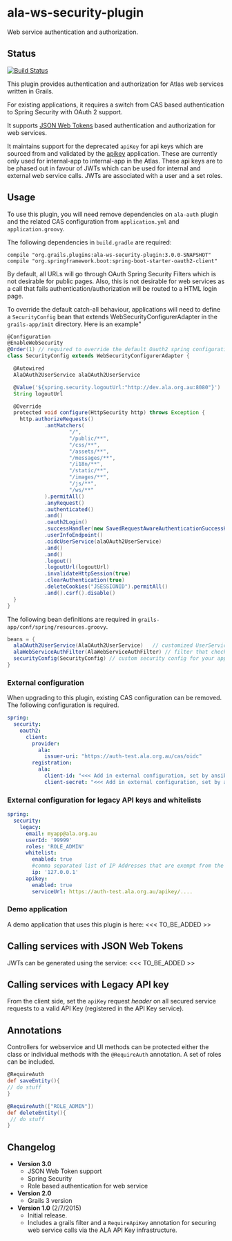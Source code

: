 # ala-ws-security-plugin
Web service authentication and authorization.

## Status
[![Build Status](https://travis-ci.org/AtlasOfLivingAustralia/ala-ws-security-plugin.svg?branch=master)](https://travis-ci.org/AtlasOfLivingAustralia/ala-ws-security-plugin)

This plugin provides authentication and authorization for Atlas web services written in Grails.

For existing applications, it requires a switch from CAS based authentication to Spring Security with OAuth 2 support.

It supports [JSON Web Tokens](https://datatracker.ietf.org/doc/html/rfc7519) based authentication and authorization for web services.

It maintains support for the deprecated `apiKey` for api keys which are sourced from and validated by 
the [apikey](https://github.com/atlasoflivingaustralia/apikey) application. These are currently only 
used for internal-app to internal-app in the Atlas. These api keys are to be phased
out in favour of JWTs which can be used for internal and external web service calls. JWTs are associated 
with a user and a set roles.

## Usage

To use this plugin, you will need remove dependencies on `ala-auth` plugin and the related CAS configuration from
`application.yml` and `application.groovy`. 

The following dependencies in `build.gradle` are required:

```
compile "org.grails.plugins:ala-ws-security-plugin:3.0.0-SNAPSHOT"
compile "org.springframework.boot:spring-boot-starter-oauth2-client"
```

By default, all URLs will go through OAuth Spring Security Filters which is not desirable for public pages.
Also, this is not desirable for web services as a call that fails authentication/authorization will be routed
to a HTML login page.

To override the default catch-all behaviour, applications will need to define
a `SecurityConfig` bean that extends WebSecurityConfigurerAdapter in the `grails-app/init` directory. Here is an example"

```groovy
@Configuration
@EnableWebSecurity
@Order(1) // required to override the default Oauth2 spring configuration
class SecurityConfig extends WebSecurityConfigurerAdapter {

  @Autowired
  AlaOAuth2UserService alaOAuth2UserService

  @Value('${spring.security.logoutUrl:"http://dev.ala.org.au:8080"}')
  String logoutUrl

  @Override
  protected void configure(HttpSecurity http) throws Exception {
    http.authorizeRequests()
            .antMatchers(
                    "/",
                    "/public/**",
                    "/css/**",
                    "/assets/**",
                    "/messages/**",
                    "/i18n/**",
                    "/static/**",
                    "/images/**",
                    "/js/**",
                    "/ws/**"
            ).permitAll()
            .anyRequest()
            .authenticated()
            .and()
            .oauth2Login()
            .successHandler(new SavedRequestAwareAuthenticationSuccessHandler())
            .userInfoEndpoint()
            .oidcUserService(alaOAuth2UserService)
            .and()
            .and()
            .logout()
            .logoutUrl(logoutUrl)
            .invalidateHttpSession(true)
            .clearAuthentication(true)
            .deleteCookies("JSESSIONID").permitAll()
            .and().csrf().disable()
  }
}
```

The following bean definitions are required in `grails-app/conf/spring/resources.groovy`.

```groovy
beans = {
  alaOAuth2UserService(AlaOAuth2UserService)   // customized UserService - user roles added to OidcUser.authorities 
  alaWebServiceAuthFilter(AlaWebServiceAuthFilter) // filter that checks JWTs & Legacy API kesy
  securityConfig(SecurityConfig) // custom security config for your app
}
```

### External configuration

When upgrading to this plugin, existing CAS configuration can be removed.
The following configuration is required.

```yaml
spring: 
  security: 
    oauth2: 
      client: 
        provider: 
          ala: 
            issuer-uri: "https://auth-test.ala.org.au/cas/oidc"
        registration: 
          ala: 
            client-id: "<<< Add in external configuration, set by ansible >>>>"
            client-secret: "<<< Add in external configuration, set by ansible >>>>"
```

### External configuration for legacy API keys and whitelists

```yaml
spring:
  security:
    legacy:
      email: myapp@ala.org.au
      userId: '99999'
      roles: 'ROLE_ADMIN'
      whitelist:
        enabled: true        
        #comma separated list of IP Addresses that are exempt from the API key security check.
        ip: '127.0.0.1'
      apikey:
        enabled: true        
        serviceUrl: https://auth-test.ala.org.au/apikey/....
```

### Demo application

A demo application that uses this plugin is here: <<< TO_BE_ADDED >>

## Calling services with JSON Web Tokens

JWTs can be generated using the service:  <<< TO_BE_ADDED >>

## Calling services with Legacy API key

From the client side, set the ```apiKey``` request _header_  on all secured service requests to a valid API Key (registered in the API Key service).

## Annotations
Controllers for webservice and UI methods can be protected either the class or individual methods with the ```@RequireAuth``` annotation.
A set of roles can be included.

```groovy
@RequireAuth
def saveEntity(){
// do stuff
}

@RequireAuth(["ROLE_ADMIN"])
def deleteEntity(){
 // do stuff
}

```

## Changelog
- **Version 3.0**
  - JSON Web Token support
  - Spring Security
  - Role based authentication for web service
- **Version 2.0**
  - Grails 3 version
- **Version 1.0** (2/7/2015)
  - Initial release.
  - Includes a grails filter and a ```RequireApiKey``` annotation for securing web service calls via the ALA API Key infrastructure.
